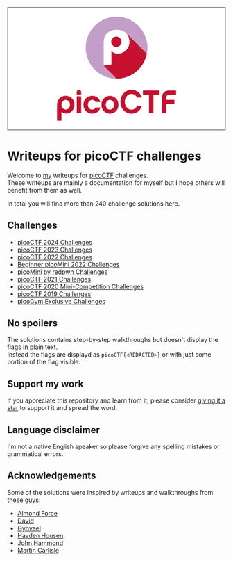 
![picoCTF Logo](picoctf_logo.png)

# Writeups for picoCTF challenges

Welcome to [my](https://play.picoctf.org/users/Cajac) writeups for [picoCTF](https://play.picoctf.org/login) challenges.  
These writeups are mainly a documentation for myself but I hope others will benefit from them as well.

In total you will find more than 240 challenge solutions here.

## Challenges

- [picoCTF 2024 Challenges](picoCTF_2024/README.md)
- [picoCTF 2023 Challenges](picoCTF_2023/README.md)
- [picoCTF 2022 Challenges](picoCTF_2022/README.md)
- [Beginner picoMini 2022 Challenges](Beginner_picoMini_2022/README.md)
- [picoMini by redpwn Challenges](picoMini_by_redpwn/README.md)
- [picoCTF 2021 Challenges](picoCTF_2021/README.md)
- [picoCTF 2020 Mini-Competition Challenges](picoCTF_2020/README.md)
- [picoCTF 2019 Challenges](picoCTF_2019/README.md)
- [picoGym Exclusive Challenges](picoGym_Exclusive/README.md)

## No spoilers

The solutions contains step-by-step walkthroughs but doesn't display the flags in plain text.  
Instead the flags are displayd as `picoCTF{<REDACTED>}` or with just some portion of the flag visible.

## Support my work

If you appreciate this repository and learn from it, please consider [giving it a star](https://docs.github.com/en/get-started/exploring-projects-on-github/saving-repositories-with-stars#starring-a-repository) to support it and spread the word.

## Language disclaimer

I'm not a native English speaker so please forgive any spelling mistakes or grammatical errors.
 
 ## Acknowledgements

 Some of the solutions were inspired by writeups and walkthroughs from these guys:
 - [Almond Force](https://www.youtube.com/@AlmondForce)
 - [David](https://github.com/Dvd848/CTFs)
 - [Gynvael](https://www.youtube.com/@GynvaelEN)
 - [Hayden Housen](https://github.com/HHousen)
 - [John Hammond](https://www.youtube.com/@_JohnHammond)
 - [Martin Carlisle](https://www.youtube.com/@carlislemc)
